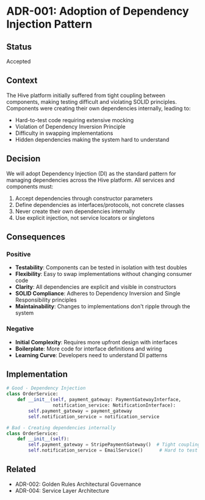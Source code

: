 # ADR-001: Adoption of Dependency Injection Pattern

## Status
Accepted

## Context
The Hive platform initially suffered from tight coupling between components, making testing difficult and violating SOLID principles. Components were creating their own dependencies internally, leading to:
- Hard-to-test code requiring extensive mocking
- Violation of Dependency Inversion Principle
- Difficulty in swapping implementations
- Hidden dependencies making the system hard to understand

## Decision
We will adopt Dependency Injection (DI) as the standard pattern for managing dependencies across the Hive platform. All services and components must:
1. Accept dependencies through constructor parameters
2. Define dependencies as interfaces/protocols, not concrete classes
3. Never create their own dependencies internally
4. Use explicit injection, not service locators or singletons

## Consequences

### Positive
- **Testability**: Components can be tested in isolation with test doubles
- **Flexibility**: Easy to swap implementations without changing consumer code
- **Clarity**: All dependencies are explicit and visible in constructors
- **SOLID Compliance**: Adheres to Dependency Inversion and Single Responsibility principles
- **Maintainability**: Changes to implementations don't ripple through the system

### Negative
- **Initial Complexity**: Requires more upfront design with interfaces
- **Boilerplate**: More code for interface definitions and wiring
- **Learning Curve**: Developers need to understand DI patterns

## Implementation
```python
# Good - Dependency Injection
class OrderService:
    def __init__(self, payment_gateway: PaymentGatewayInterface,
                 notification_service: NotificationInterface):
        self.payment_gateway = payment_gateway
        self.notification_service = notification_service

# Bad - Creating dependencies internally
class OrderService:
    def __init__(self):
        self.payment_gateway = StripePaymentGateway()  # Tight coupling
        self.notification_service = EmailService()      # Hard to test
```

## Related
- ADR-002: Golden Rules Architectural Governance
- ADR-004: Service Layer Architecture